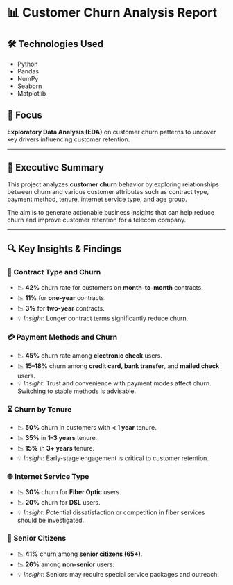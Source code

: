 # 📊 Customer Churn Analysis Report

## 🛠️ Technologies Used
- Python
- Pandas
- NumPy
- Seaborn
- Matplotlib

## 🎯 Focus
**Exploratory Data Analysis (EDA)** on customer churn patterns to uncover key drivers influencing customer retention.

---

## 📌 Executive Summary

This project analyzes **customer churn** behavior by exploring relationships between churn and various customer attributes such as contract type, payment method, tenure, internet service type, and age group. 

The aim is to generate actionable business insights that can help reduce churn and improve customer retention for a telecom company.

---

## 🔍 Key Insights & Findings

### 🧾 Contract Type and Churn
- 📉 **42%** churn rate for customers on **month-to-month** contracts.
- 📉 **11%** for **one-year** contracts.
- 📉 **3%** for **two-year** contracts.
- 💡 *Insight*: Longer contract terms significantly reduce churn.

### 💳 Payment Methods and Churn
- 📉 **45%** churn rate among **electronic check** users.
- 📉 **15–18%** churn among **credit card, bank transfer**, and **mailed check** users.
- 💡 *Insight*: Trust and convenience with payment modes affect churn. Switching to stable methods is advisable.

### ⏳ Churn by Tenure
- 📉 **50%** churn in customers with **< 1 year** tenure.
- 📉 **35%** in **1–3 years** tenure.
- 📉 **15%** in **3+ years** tenure.
- 💡 *Insight*: Early-stage engagement is critical to customer retention.

### 🌐 Internet Service Type
- 📉 **30%** churn for **Fiber Optic** users.
- 📉 **20%** churn for **DSL** users.
- 💡 *Insight*: Potential dissatisfaction or competition in fiber services should be investigated.

### 👵 Senior Citizens
- 📉 **41%** churn among **senior citizens (65+)**.
- 📉 **26%** among **non-senior** users.
- 💡 *Insight*: Seniors may require special service packages and outreach.



